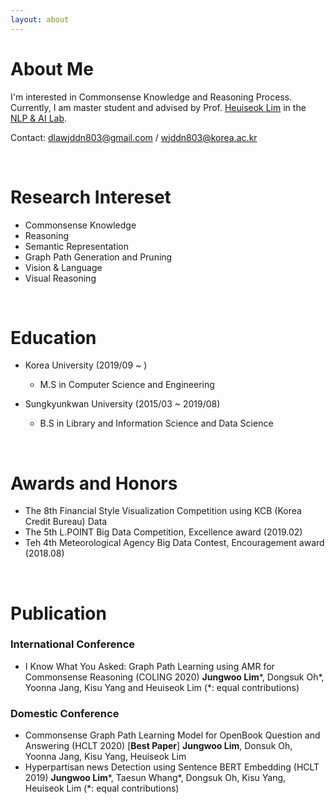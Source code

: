 ```yaml
---
layout: about 
---
```


# About Me
I'm interested in Commonsense Knowledge and Reasoning Process. 
Currently, I am master student and advised by Prof. [Heuiseok Lim](https://scholar.google.co.kr/citations?user=HMTkz7oAAAAJ&hl=ko&oi=ao)  in the [NLP & AI Lab](http://nlp.korea.ac.kr/). 

Contact: dlawjddn803@gmail.com / wjddn803@korea.ac.kr

<br/>

# Research Intereset
* Commonsense Knowledge
* Reasoning
* Semantic Representation
* Graph Path Generation and Pruning
* Vision & Language
* Visual Reasoning 

<br/>

# Education
* Korea University (2019/09 ~ )
  * M.S in Computer Science and Engineering

* Sungkyunkwan University (2015/03 ~ 2019/08)
  * B.S in Library and Information Science and Data Science 

<br/>

# Awards and Honors
* The 8th Financial Style Visualization Competition using KCB (Korea Credit Bureau) Data
* The 5th L.POINT Big Data Competition, Excellence award (2019.02)  
* Teh 4th Meteorological Agency Big Data Contest, Encouragement award (2018.08)   

<br/>

# Publication

### International Conference
* I Know What You Asked: Graph Path Learning using AMR for Commonsense Reasoning (COLING 2020) **Jungwoo Lim***, Dongsuk Oh*, Yoonna Jang, Kisu Yang and Heuiseok Lim (*: equal contributions)   


### Domestic Conference
* Commonsense Graph Path Learning Model for OpenBook Question and Answering (HCLT 2020) [**Best Paper**] **Jungwoo Lim**, Donsuk Oh, Yoonna Jang, Kisu Yang, Heuiseok Lim
* Hyperpartisan news Detection using Sentence BERT Embedding (HCLT 2019) **Jungwoo Lim***, Taesun Whang*, Dongsuk Oh, Kisu Yang, Heuiseok Lim (*: equal contributions)
